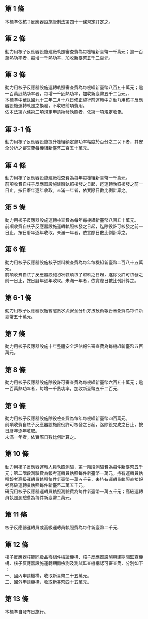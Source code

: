 第 1 條
-------
本標準依核子反應器設施管制法第四十一條規定訂定之。

第 2 條
-------
動力用核子反應器設施建廠執照審查費為每機組新臺幣一千萬元；逾一百  
萬熱功率者，每增一千熱功率，加收新臺幣五千二百元。

第 3 條
-------
動力用核子反應器設施運轉執照審查費為每機組新臺幣八百五十萬元；逾  
一百萬瓩熱功率者，每增一千瓩熱功率，加收新臺幣五千二百元。、      
本標準中華民國九十三年二月十八日修正施行前運轉中之動力用核子反應  
器設施運轉執照之換發，不收取前項費用。                            
依本法第六條第二項規定申請換發執照者，依第一項規定收費。

第 3-1 條
---------
動力用核子反應器設施提升機組額定熱功率幅度於百分之二以下者，其安  
全分析之審查費每機組新臺幣二百五十萬元。

第 4 條
-------
動力用核子反應器設施建廠檢查費為每年每機組新臺幣一千萬元。  
前項收費自核子反應器設施建廠執照核發之日起，迄運轉執照核發之前一  
日止，按日曆年逐年收取。未滿一年者，依實際日數比例計算之。

第 5 條
-------
動力用核子反應器設施運轉檢查費為每年每機組新臺幣八百五十萬元。  
前項收費自核子反應器設施運轉執照核發之日起，迄除役許可核發之前一  
日止，按日曆年逐年收取。未滿一年者，依實際日數比例計算之。

第 6 條
-------
動力用核子反應器設施核子燃料檢查費為每年每機組新臺幣二百八十五萬  
元。  
前項收費自核子反應器設施初次裝填核子燃料之日起，迄除役許可核發之  
前一日止，按日曆年逐年收取。未滿一年者，依實際日數比例計算之。

第 6-1 條
---------
動力用核子反應器設施暫態熱水流安全分析方法技術報告審查費為每件新  
臺幣五十萬元。

第 7 條
-------
動力用核子反應器設施十年整體安全評估報告審查費為每機組新臺幣五百  
萬元。

第 8 條
-------
動力用核子反應器設施除役許可審查費為每機組新臺幣六百五十萬元；逾  
一百萬熱功率者，每增一千熱功率，加收新臺幣五千二百元。

第 9 條
-------
動力用核子反應器設施除役檢查費為每年每機組新臺幣四百萬元。  
前項收費自核子反應器設施除役許可核發之日起，迄除役完成之日止，按  
日曆年逐年收取。  
未滿一年者，依實際日數比例計算之。

第 10 條
--------
動力用核子反應器運轉人員執照測驗，第一階段測驗費為每件新臺幣五千  
元；第二階段測驗費為報考運轉員執照每件新臺幣一萬元，持有運轉員執  
照報考高級運轉員執照每件新臺幣一萬五千元，未持有運轉員執照直接報  
考高級運轉員執照每件新臺幣二萬五千元。  
研究用核子反應器運轉員執照測驗費為每件新臺幣一萬五千元；高級運轉  
員執照測驗費為每件新臺幣二萬元。

第 11 條
--------
核子反應器運轉員或高級運轉員執照費為每件新臺幣二千元。

第 12 條
--------
核子反應器核能同級品零組件檢證機構、核子反應器設施興建期間監查機  
構、核子反應器設施運轉期間檢測及測試監查機構認可審查費，分別如下  
：  
一、國內申請機構，收取新臺幣二十五萬元。  
二、國外申請機構，收取新臺幣四十五萬元。

第 13 條
--------
本標準自發布日施行。

